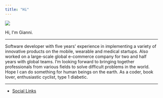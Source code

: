 ```yaml
---
title: "Hi"
---
```


![](https://www.gravatar.com/avatar/a4e3dafd95983ca2d4f2538d7ad816a8)

Hi, I'm Gianni.

---
Software developer with five years' experience in implementing a variety of innovative products on the mobile, wearable and medical startups. Also worked on a large-scale global e-commerce company for two and half years with global teams.
I’m looking forward to bringing together professionals from various fields to solve difficult problems in the world.
Hope I can do something for human beings on the earth. As a coder, book lover, enthusiastic cyclist, type 1 diabetic.

---

- [Social Links](https://about.me/kkpan11)